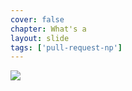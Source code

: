 ```yaml
---
cover: false
chapter: What's a
layout: slide
tags: ['pull-request-np']
---
```

<img class="no-stretch" src="assets/octicons/git-pull-request.png">